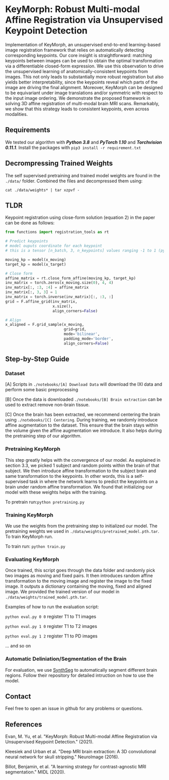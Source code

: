 # KeyMorph: Robust Multi-modal Affine Registration via Unsupervised Keypoint Detection

Implementation of KeyMorph, an unsupervised end-to-end learning-based image registration framework that relies on automatically detecting corresponding keypoints. Our core insight is straightforward: matching keypoints between images can be used to obtain the optimal transformation via a differentiable closed-form expression. We use this observation to drive the unsupervised learning of anatomically-consistent keypoints from images. This not only leads to substantially more robust registration but also yields better interpretability, since the keypoints reveal which parts of the image are driving the final alignment. Moreover, KeyMorph can be designed to be equivariant under image translations and/or symmetric with respect to the input image ordering. We demonstrate the proposed framework in solving 3D affine registration of multi-modal brain MRI scans. Remarkably, we show that this strategy leads to consistent keypoints, even across modalities.

## Requirements
We tested our algorithm with ***Python 3.8*** and ***PyTorch 1.10*** and ***Torchvision 0.11.1***. Install the packages with `pip3 install -r requirement.txt`

## Decrompressing Trained Weights
The self supervised pretraining and trained model weights are found in the `./data/` folder. Combined the files and decompressed them using:

`cat ./data/weights* | tar xzpvf -`

## TLDR
Keypoint registration using close-form solution (equation 2) in the paper can be done as follows:

```python
from functions import registration_tools as rt

# Predict keypoints
# model ouputs coordinate for each keypoint 
# this is a tensor [n_batch, 3, n_keypoints] values ranging -1 to 1 (pytorch grid convention)

moving_kp = model(x_moving)
target_kp = model(x_target)

# Close form
affine_matrix = rt.close_form_affine(moving_kp, target_kp)
inv_matrix = torch.zeros(x_moving.size(0), 4, 4)
inv_matrix[:, :3, :4] = affine_matrix
inv_matrix[:, 3, 3] = 1
inv_matrix = torch.inverse(inv_matrix)[:, :3, :]
grid = F.affine_grid(inv_matrix,
                     x.size(),
                     align_corners=False)

# Align
x_aligned = F.grid_sample(x_moving,
                          grid=grid,
                          mode='bilinear',
                          padding_mode='border',
                          align_corners=False)

```
## Step-by-Step Guide

### Dataset 
[A] Scripts in `./notebooks/[A] Download Data` will download the IXI data and perform some basic preprocessing

[B] Once the data is downloaded `./notebooks/[B] Brain extraction` can be used to extract remove non-brain tissue. 

[C] Once the brain has been extracted, we recommend centering the brain using `./notebooks/[C] Centering`. During training, we randomly introduce affine augmentation to the dataset. This ensure that the brain stays within the volume given the affine augmentation we introduce. It also helps during the pretraining step of our algorithm.

### Pretraining KeyMorph

This step greatly helps with the convergence of our model. As explained in section 3.3, we picked 1 subject and random points within the brain of that subject. We then introduce affine transformation to the subject brain and same transformation to the keypoints. In other words, this is a self-supervised task in where the network learns to predict the keypoints on a brain under random affine transformation. We found that initializing our model with these weights helps with the training.

 To pretrain run:`python pretraining.py`

### Training KeyMorph
We use the weights from the pretraining step to initialized our model. The pretraining weights we used in `./data/weights/pretrained_model.pth.tar`.
To train KeyMorph run. 

To train run: `python train.py`

### Evaluating KeyMorph
Once trained, this script goes through the data folder and randomly pick two images as moving and fixed pairs. It then introduces random affine transformation to the moving image and register the image to the fixed image. It outputs a dictionary containing the moving, fixed and aligned image. We provided the trained version of our model in  `./data/weights/trained_model.pth.tar`.

Examples of how to run the evaluation script:

`python eval.py 0 0` register T1 to T1 images

`python eval.py 1 0` register T1 to T2 images

`python eval.py 1 2` register T1 to PD images

... and so on

### Automatic Deliniation/Segmentation of the Brain
For evaluation, we use [SynthSeg](https://github.com/BBillot/SynthSeg) to automatically segment different brain regions. Follow their repository for detailed intruction on how to use the model. 

## Contact
Feel free to open an issue in github for any problems or questions.

## References
Evan, M. Yu, et al. "KeyMorph: Robust Multi-modal Affine Registration via Unsupervised Keypoint Detection." (2021).

Kleesiek and Urban et al. "Deep MRI brain extraction: A 3D convolutional neural network for skull stripping." NeuroImage (2016).

Billot, Benjamin, et al. "A learning strategy for contrast-agnostic MRI segmentation." MIDL (2020).



